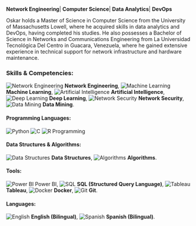 **Network Engineering**| **Computer Science**| **Data Analytics**|  **DevOps**

Oskar holds a Master of Science in Computer Science from the University of Massachusetts Lowell, where he acquired skills in data analytics and DevOps, having completed his studies. He also possesses a Bachelor of Science in Networks and Communications Engineering from La Universidad Tecnológica Del Centro in Guacara, Venezuela, where he gained extensive experience in technical support for network infrastructure and hardware maintenance.

### Skills & Competencies:

![Network Engineering](https://img.icons8.com/fluency/48/000000/network.png) **Network Engineering**, ![Machine Learning](https://img.icons8.com/ios-filled/50/228BE6/machine-learning.png) **Machine Learning**, ![Artificial Intelligence](https://img.icons8.com/fluency/48/000000/artificial-intelligence.png) **Artificial Intelligence**, ![Deep Learning](https://img.icons8.com/fluency/48/000000/brain.png) **Deep Learning**, ![Network Security](https://img.icons8.com/fluency/48/000000/lock.png) **Network Security**, ![Data Mining](https://img.icons8.com/fluency/48/000000/data-in-both-directions.png) **Data Mining**.

#### Programming Languages:
![Python](https://img.icons8.com/ios-filled/50/228BE6/python.png) ![C](https://img.icons8.com/color/50/000000/c-programming.png) ![R Programming](https://img.icons8.com/color/50/000000/r.png)

#### Data Structures & Algorithms:
![Data Structures](https://img.icons8.com/fluency/48/000000/flow-chart.png) **Data Structures**, ![Algorithms](https://img.icons8.com/fluency/48/000000/settings-3.png) **Algorithms**.

#### Tools:
![Power BI](https://img.icons8.com/color/48/000000/power-bi.png) Power BI, ![SQL](https://img.icons8.com/ios-filled/50/228BE6/sql.png) **SQL (Structured Query Language)**, ![Tableau](https://img.icons8.com/color/48/000000/tableau-software.png) **Tableau**, ![Docker](https://img.icons8.com/color/48/000000/docker.png) **Docker**, ![Git](https://img.icons8.com/color/48/000000/git.png) **Git**.

#### Languages:
![English](https://img.icons8.com/ios-filled/50/228BE6/usa.png) **English (Bilingual)**, ![Spanish](https://img.icons8.com/color/48/000000/spain.png) **Spanish (Bilingual)**.



<!--
**okrbd92/okrbd92** is a ✨ _special_ ✨ repository because its `README.md` (this file) appears on your GitHub profile.



Here are some ideas to get you started:

- 🔭 I’m currently working on ...
- 🌱 I’m currently learning ...
- 👯 I’m looking to collaborate on ...
- 🤔 I’m looking for help with ...
- 💬 Ask me about ...
- 📫 How to reach me: ...
- 😄 Pronouns: ...
- ⚡ Fun fact: ...
-->
